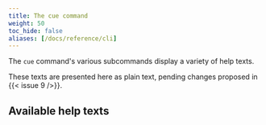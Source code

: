 ```yaml
---
title: The cue command
weight: 50
toc_hide: false
aliases: [/docs/reference/cli]
---
```


The `cue` command's various subcommands display a variety of help texts.

These texts are presented here as plain text, pending changes proposed in
{{< issue 9 />}}.

## Available help texts
